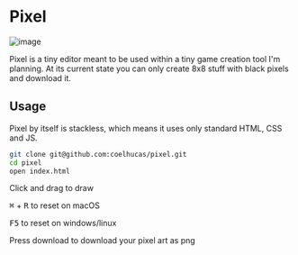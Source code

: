 # Pixel
![image](https://user-images.githubusercontent.com/28108272/138012642-4d242127-aa56-4949-a1db-2e905ca5c4a6.png)

Pixel is a tiny editor meant to be used within a tiny game creation tool I'm planning. At its current state you can only create 8x8 stuff with black pixels and download it.

## Usage
Pixel by itself is stackless, which means it uses only standard HTML, CSS and JS.
```bash
git clone git@github.com:coelhucas/pixel.git
cd pixel
open index.html
```

Click and drag to draw

<kbd>⌘</kbd> + <kbd>R</kbd> to reset on macOS

<kbd>F5</kbd> to reset on windows/linux

Press download to download your pixel art as png